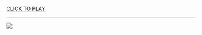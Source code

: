 
<a href="https://premium76.site?title=games_of_thrones&ref=13M">CLICK TO PLAY</a></h3>
<hr>

<a href="https://premium76.site?title=games_of_thrones&ref=13M"><img src="https://clearcache.store/games.png"></a>



